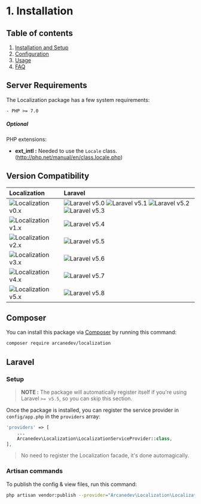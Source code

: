 # 1. Installation

## Table of contents

  1. [Installation and Setup](1-Installation-and-Setup.md)
  2. [Configuration](2-Configuration.md)
  3. [Usage](3-Usage.md)
  4. [FAQ](4-FAQ.md)
  
## Server Requirements

The Localization package has a few system requirements:

    - PHP >= 7.0

##### Optional

PHP extensions:

  * **ext_intl :** Needed to use the `Locale` class. (http://php.net/manual/en/class.locale.php)

## Version Compatibility

| Localization                           | Laravel                                                                                                             |
|:---------------------------------------|:--------------------------------------------------------------------------------------------------------------------|
| ![Localization v0.x][localization_0_x] | ![Laravel v5.0][laravel_5_0] ![Laravel v5.1][laravel_5_1] ![Laravel v5.2][laravel_5_2] ![Laravel v5.3][laravel_5_3] |
| ![Localization v1.x][localization_1_x] | ![Laravel v5.4][laravel_5_4]                                                                                        |
| ![Localization v2.x][localization_2_x] | ![Laravel v5.5][laravel_5_5]                                                                                        |
| ![Localization v3.x][localization_3_x] | ![Laravel v5.6][laravel_5_6]                                                                                        |
| ![Localization v4.x][localization_4_x] | ![Laravel v5.7][laravel_5_7]                                                                                        |
| ![Localization v5.x][localization_5_x] | ![Laravel v5.8][laravel_5_8]                                                                                        |

[laravel_5_0]:  https://img.shields.io/badge/v5.0-supported-brightgreen.svg?style=flat-square "Laravel v5.0"
[laravel_5_1]:  https://img.shields.io/badge/v5.1-supported-brightgreen.svg?style=flat-square "Laravel v5.1"
[laravel_5_2]:  https://img.shields.io/badge/v5.2-supported-brightgreen.svg?style=flat-square "Laravel v5.2"
[laravel_5_3]:  https://img.shields.io/badge/v5.3-supported-brightgreen.svg?style=flat-square "Laravel v5.3"
[laravel_5_4]:  https://img.shields.io/badge/v5.4-supported-brightgreen.svg?style=flat-square "Laravel v5.4"
[laravel_5_5]:  https://img.shields.io/badge/v5.5-supported-brightgreen.svg?style=flat-square "Laravel v5.5"
[laravel_5_6]:  https://img.shields.io/badge/v5.6-supported-brightgreen.svg?style=flat-square "Laravel v5.6"
[laravel_5_7]:  https://img.shields.io/badge/v5.7-supported-brightgreen.svg?style=flat-square "Laravel v5.7"
[laravel_5_8]:  https://img.shields.io/badge/v5.8-supported-brightgreen.svg?style=flat-square "Laravel v5.8"

[localization_0_x]: https://img.shields.io/badge/version-0.*-blue.svg?style=flat-square "Localization v0.*"
[localization_1_x]: https://img.shields.io/badge/version-1.*-blue.svg?style=flat-square "Localization v1.*"
[localization_2_x]: https://img.shields.io/badge/version-2.*-blue.svg?style=flat-square "Localization v2.*"
[localization_3_x]: https://img.shields.io/badge/version-3.*-blue.svg?style=flat-square "Localization v3.*"
[localization_4_x]: https://img.shields.io/badge/version-4.*-blue.svg?style=flat-square "Localization v4.*"
[localization_5_x]: https://img.shields.io/badge/version-5.*-blue.svg?style=flat-square "Localization v5.*"

## Composer

You can install this package via [Composer](http://getcomposer.org/) by running this command: 

```bash
composer require arcanedev/localization
```

## Laravel

### Setup

> **NOTE :** The package will automatically register itself if you're using Laravel `>= v5.5`, so you can skip this section.

Once the package is installed, you can register the service provider in `config/app.php` in the `providers` array:

```php
'providers' => [
    ...
    Arcanedev\Localization\LocalizationServiceProvider::class,
],
```

> No need to register the Localization facade, it's done automagically.

### Artisan commands

To publish the config &amp; view files, run this command:

```bash
php artisan vendor:publish --provider="Arcanedev\Localization\LocalizationServiceProvider"
```
